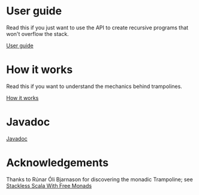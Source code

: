 # User guide

Read this if you just want to use the API to create recursive programs that won't overflow the stack.

[User guide](https://mrbackend.github.io/java-trampoline/user-guide.html)

# How it works

Read this if you want to understand the mechanics behind trampolines.

[How it works](https://mrbackend.github.io/java-trampoline/how-it-works.html)

# Javadoc

[Javadoc](https://mrbackend.github.io/java-trampoline/apidocs/)

# Acknowledgements

Thanks to Rúnar Óli Bjarnason for discovering the monadic Trampoline; see
[Stackless Scala With Free Monads](http://blog.higher-order.com/assets/trampolines.pdf)  
